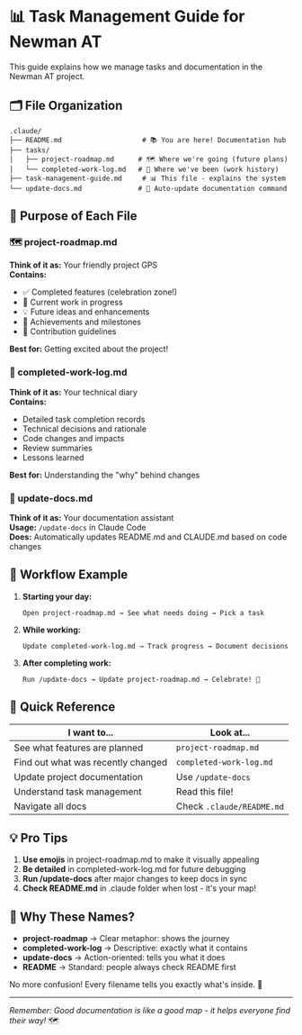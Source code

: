 # 📊 Task Management Guide for Newman AT

This guide explains how we manage tasks and documentation in the Newman AT project.

## 🗂️ File Organization

```
.claude/
├── README.md                    # 📚 You are here! Documentation hub
├── tasks/
│   ├── project-roadmap.md      # 🗺️ Where we're going (future plans)
│   └── completed-work-log.md   # 📝 Where we've been (work history)
├── task-management-guide.md     # 📊 This file - explains the system
└── update-docs.md              # 🔄 Auto-update documentation command
```

## 🎯 Purpose of Each File

### 🗺️ project-roadmap.md
**Think of it as:** Your friendly project GPS  
**Contains:**
- ✅ Completed features (celebration zone!)
- 🚧 Current work in progress
- 💡 Future ideas and enhancements
- 🎉 Achievements and milestones
- 🤝 Contribution guidelines

**Best for:** Getting excited about the project!

### 📝 completed-work-log.md
**Think of it as:** Your technical diary  
**Contains:**
- Detailed task completion records
- Technical decisions and rationale
- Code changes and impacts
- Review summaries
- Lessons learned

**Best for:** Understanding the "why" behind changes

### 🔄 update-docs.md
**Think of it as:** Your documentation assistant  
**Usage:** `/update-docs` in Claude Code  
**Does:** Automatically updates README.md and CLAUDE.md based on code changes

## 🔄 Workflow Example

1. **Starting your day:**
   ```
   Open project-roadmap.md → See what needs doing → Pick a task
   ```

2. **While working:**
   ```
   Update completed-work-log.md → Track progress → Document decisions
   ```

3. **After completing work:**
   ```
   Run /update-docs → Update project-roadmap.md → Celebrate! 🎉
   ```

## 📝 Quick Reference

| I want to... | Look at... |
|-------------|------------|
| See what features are planned | `project-roadmap.md` |
| Find out what was recently changed | `completed-work-log.md` |
| Update project documentation | Use `/update-docs` |
| Understand task management | Read this file! |
| Navigate all docs | Check `.claude/README.md` |

## 💡 Pro Tips

1. **Use emojis** in project-roadmap.md to make it visually appealing
2. **Be detailed** in completed-work-log.md for future debugging
3. **Run /update-docs** after major changes to keep docs in sync
4. **Check README.md** in .claude folder when lost - it's your map!

## 🎨 Why These Names?

- **project-roadmap** → Clear metaphor: shows the journey
- **completed-work-log** → Descriptive: exactly what it contains
- **update-docs** → Action-oriented: tells you what it does
- **README** → Standard: people always check README first

No more confusion! Every filename tells you exactly what's inside. 🎯

---

*Remember: Good documentation is like a good map - it helps everyone find their way!* 🗺️